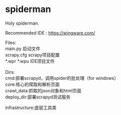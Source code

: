 spiderman
=========

Holy spiderman.

Recommended IDE : https://wingware.com/
  
Files:<br>
main.py 启动文件<br>
scrapy.cfg scrapy项目配置<br>
*.wpr *.wpu IDE项目文件<br>
<br>
Dirs:<br>
cmd:部署scrapyd，调用spider的批处理（for windows）<br>
core:核心的爬取和解析页面<br>
crawl_data:抓取的json对象和html页面<br>
deploy_dir:部署scrapyd测试服务
> 
infrastructure:底层工具类<br>
